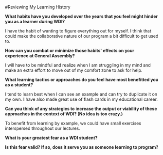 #Reviewing My Learning History

**What habits have you developed over the years that you feel might hinder you as a learner during WDI?**

I have the habit of wanting to figure everything out for myself. I think that could make the collaborative nature of our program a bit difficult to get used to.

**How can you combat or minimize those habits' effects on your experience at General Assembly?**

I will have to be mindful and realize when I am struggling in my mind and make an extra effort to move out of my comfort zone to ask for help.


**What learning tactics or approaches do you feel have most benefitted you as a student?**

I tend to learn best when I can see an example and can try to duplicate it on my own. I have also made great use of flash cards in my educational career.

**Can you think of any strategies to increase the output or viability of these approaches in the context of WDI? (No idea is too crazy.)**

To benefit from learning by example, we could have small exercises interspersed throughout our lectures.

**What is your greatest fear as a WDI student?**

**Is this fear valid? If so, does it serve you as someone learning to program?**


